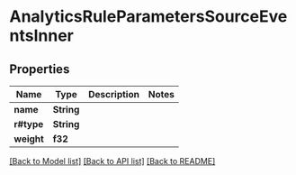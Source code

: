 # AnalyticsRuleParametersSourceEventsInner

## Properties

Name | Type | Description | Notes
------------ | ------------- | ------------- | -------------
**name** | **String** |  | 
**r#type** | **String** |  | 
**weight** | **f32** |  | 

[[Back to Model list]](../README.md#documentation-for-models) [[Back to API list]](../README.md#documentation-for-api-endpoints) [[Back to README]](../README.md)


